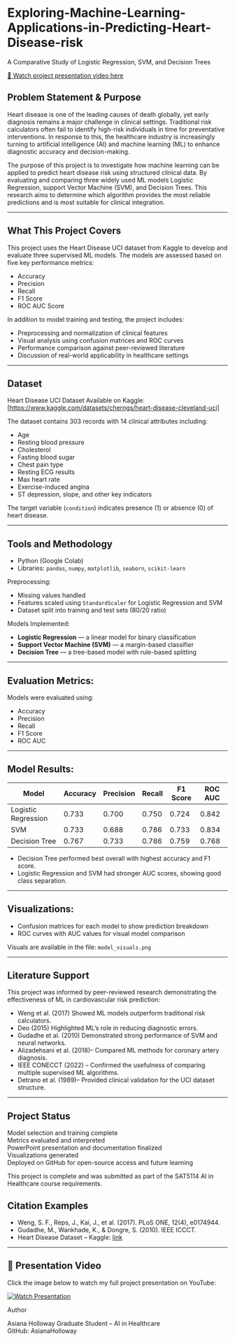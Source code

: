
# Exploring-Machine-Learning-Applications-in-Predicting-Heart-Disease-risk  
A Comparative Study of Logistic Regression, SVM, and Decision Trees  

[🎥 Watch project presentation video here](https://www.youtube.com/watch?v=0EsjslEh898)


## Problem Statement & Purpose

Heart disease is one of the leading causes of death globally, yet early diagnosis remains a major challenge in clinical settings. Traditional risk calculators often fail to identify high-risk individuals in time for preventative interventions. In response to this, the healthcare industry is increasingly turning to artificial intelligence (AI) and machine learning (ML) to enhance diagnostic accuracy and decision-making.

The purpose of this project is to investigate how machine learning can be applied to predict heart disease risk using structured clinical data. By evaluating and comparing three widely used ML models Logistic Regression, support Vector Machine (SVM), and Decision Trees. This research aims to determine which algorithm provides the most reliable predictions and is most suitable for clinical integration.

---

## What This Project Covers

This project uses the Heart Disease UCI dataset from Kaggle to develop and evaluate three supervised ML models. The models are assessed based on five key performance metrics:
- Accuracy
- Precision
- Recall
- F1 Score
- ROC AUC Score

In addition to model training and testing, the project includes:
- Preprocessing and normalization of clinical features
- Visual analysis using confusion matrices and ROC curves
- Performance comparison against peer-reviewed literature
- Discussion of real-world applicability in healthcare settings

---

## Dataset

Heart Disease UCI Dataset 
Available on Kaggle: [https://www.kaggle.com/datasets/cherngs/heart-disease-cleveland-uci]

The dataset contains 303 records with 14 clinical attributes including:
- Age
- Resting blood pressure
- Cholesterol
- Fasting blood sugar
- Chest pain type
- Resting ECG results
- Max heart rate
- Exercise-induced angina
- ST depression, slope, and other key indicators

The target variable (`condition`) indicates presence (1) or absence (0) of heart disease.

---

## Tools and Methodology

- Python (Google Colab)
- Libraries: `pandas`, `numpy`, `matplotlib`, `seaborn`, `scikit-learn`

Preprocessing:
- Missing values handled
- Features scaled using `StandardScaler` for Logistic Regression and SVM
- Dataset split into training and test sets (80/20 ratio)

Models Implemented:
- **Logistic Regression** — a linear model for binary classification
- **Support Vector Machine (SVM)** — a margin-based classifier
- **Decision Tree** — a tree-based model with rule-based splitting

---

## Evaluation Metrics:
Models were evaluated using:
- Accuracy
- Precision
- Recall
- F1 Score
- ROC AUC

---

## Model Results: 

| Model              | Accuracy | Precision | Recall | F1 Score | ROC AUC |
|--------------------|----------|-----------|--------|----------|----------|
| Logistic Regression| 0.733    | 0.700     | 0.750  | 0.724    | 0.842    |
| SVM                | 0.733    | 0.688     | 0.786  | 0.733    | 0.834    |
| Decision Tree      | 0.767    | 0.733     | 0.786  | 0.759    | 0.768    |

- Decision Tree performed best overall with highest accuracy and F1 score.
- Logistic Regression and SVM had stronger AUC scores, showing good class separation.
  
---

## Visualizations:

- Confusion matrices for each model to show prediction breakdown
- ROC curves with AUC values for visual model comparison

Visuals are available in the file: `model_visuals.png`

---

## Literature Support

This project was informed by peer-reviewed research demonstrating the effectiveness of ML in cardiovascular risk prediction:

- Weng et al. (2017)  Showed ML models outperform traditional risk calculators.
- Deo (2015) Highlighted ML’s role in reducing diagnostic errors.
- Gudadhe et al. (2010) Demonstrated strong performance of SVM and neural networks.
- Alizadehsani et al. (2018)– Compared ML methods for coronary artery diagnosis.
- IEEE CONECCT (2022) – Confirmed the usefulness of comparing multiple supervised ML algorithms.
- Detrano et al. (1989)– Provided clinical validation for the UCI dataset structure.
  
---

## Project Status

Model selection and training complete  
Metrics evaluated and interpreted  
PowerPoint presentation and documentation finalized  
Visualizations generated  
Deployed on GitHub for open-source access and future learning

This project is complete and was submitted as part of the SAT5114 AI in Healthcare course requirements.

## Citation Examples

- Weng, S. F., Reps, J., Kai, J., et al. (2017). PLoS ONE, 12(4), e0174944.
- Gudadhe, M., Wankhade, K., & Dongre, S. (2010). IEEE ICCCT.
- Heart Disease Dataset – Kaggle: [link](https://www.kaggle.com/datasets/cherngs/heart-disease-cleveland-uci)

---

## 🎥 Presentation Video

Click the image below to watch my full project presentation on YouTube:

[![Watch Presentation](http://img.youtube.com/vi/0EsjslEh898/0.jpg)](https://youtu.be/0EsjslEh898)




Author

Asiana Holloway 
Graduate Student – AI in Healthcare  
GitHub: AsianaHolloway

